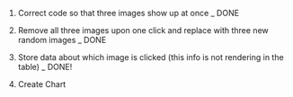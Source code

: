 1) Correct code so that three images show up at once _ DONE

2) Remove all three images upon one click and replace with three new random images _ DONE

3) Store data about which image is clicked (this info is not rendering in the table) _ DONE!

4) Create Chart